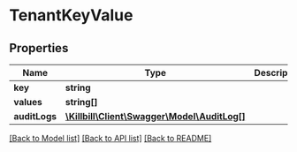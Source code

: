 # TenantKeyValue

## Properties
Name | Type | Description | Notes
------------ | ------------- | ------------- | -------------
**key** | **string** |  | [optional] 
**values** | **string[]** |  | [optional] 
**auditLogs** | [**\Killbill\Client\Swagger\Model\AuditLog[]**](AuditLog.md) |  | [optional] 

[[Back to Model list]](../../README.md#documentation-for-models) [[Back to API list]](../../README.md#documentation-for-api-endpoints) [[Back to README]](../../README.md)


